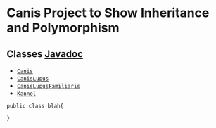 # Canis Project to Show Inheritance and Polymorphism

## Classes [Javadoc](doc/index.html)

* [`Canis`](src/edu/cnm/deepdive/taxonomy/Canis.java)
* [`CanisLupus`](src/edu/cnm/deepdive/taxonomy/CanisLupus.java)
* [`CanisLupusFamiliaris`](src/edu/cnm/deepdive/taxonomy/CanisLupusFamiliaris.java)
* [`Kannel`](src/edu/cnm/deepdive/taxonomy/Kannel.java)

```
public class blah{

}
```
